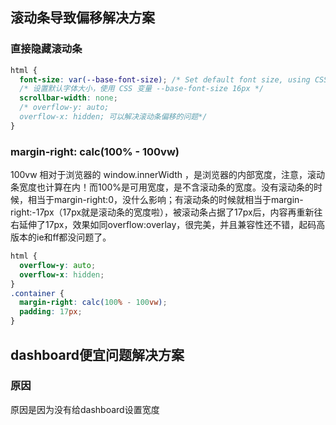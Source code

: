 ## 滚动条导致偏移解决方案
### 直接隐藏滚动条
```css
html {
  font-size: var(--base-font-size); /* Set default font size, using CSS variable --base-font-size (16px) */
  /* 设置默认字体大小，使用 CSS 变量 --base-font-size 16px */
  scrollbar-width: none;
  /* overflow-y: auto;
  overflow-x: hidden; 可以解决滚动条偏移的问题*/
}
```
### margin-right: calc(100% - 100vw)
100vw 相对于浏览器的 window.innerWidth ，是浏览器的内部宽度，注意，滚动条宽度也计算在内！而100%是可用宽度，是不含滚动条的宽度。没有滚动条的时候，相当于margin-right:0，没什么影响；有滚动条的时候就相当于margin-right:-17px（17px就是滚动条的宽度啦），被滚动条占据了17px后，内容再重新往右延伸了17px，效果如同overflow:overlay，很完美，并且兼容性还不错，起码高版本的ie和ff都没问题了。
```css
html {
  overflow-y: auto;
  overflow-x: hidden;
}
.container {
  margin-right: calc(100% - 100vw);
  padding: 17px;
}
```
## dashboard便宜问题解决方案
### 原因
原因是因为没有给dashboard设置宽度
